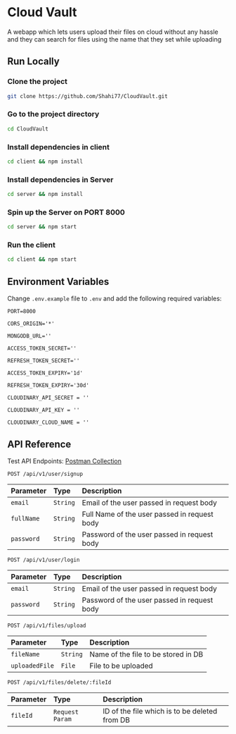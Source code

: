 # Cloud Vault

A webapp which lets users upload their files on cloud without any hassle and they can search for files using the name that they set while uploading

## Run Locally

### Clone the project

```bash
git clone https://github.com/Shahi77/CloudVault.git
```

### Go to the project directory

```bash
cd CloudVault
```

### Install dependencies in client

```bash
cd client && npm install
```

### Install dependencies in Server

```bash
cd server && npm install
```

### Spin up the Server on PORT 8000

```bash
cd server && npm start
```

### Run the client

```bash
cd client && npm start
```

## Environment Variables

Change `.env.example` file to `.env` and add the following required variables:

`PORT=8000`

`CORS_ORIGIN='*'`

`MONGODB_URL=''`

`ACCESS_TOKEN_SECRET=''`

`REFRESH_TOKEN_SECRET=''`

`ACCESS_TOKEN_EXPIRY='1d'`

`REFRESH_TOKEN_EXPIRY='30d'`

`CLOUDINARY_API_SECRET = ''`

`CLOUDINARY_API_KEY = ''`

`CLOUDINARY_CLOUD_NAME = ''`

## API Reference

Test API Endpoints: [Postman Collection](https://www.postman.com/altimetry-saganist-53324669/workspace/github/collection/17929702-302bbd1f-732e-4e6c-9356-435188f655c1?action=share&creator=17929702&active-environment=17929702-658cced1-cde0-411b-91a3-22e346d64490)

```http
POST /api/v1/user/signup
```

| Parameter  | Type     | Description                                  |
| :--------- | :------- | :------------------------------------------- |
| `email`    | `String` | Email of the user passed in request body     |
| `fullName` | `String` | Full Name of the user passed in request body |
| `password` | `String` | Password of the user passed in request body  |

```http
POST /api/v1/user/login
```

| Parameter  | Type     | Description                                 |
| :--------- | :------- | :------------------------------------------ |
| `email`    | `String` | Email of the user passed in request body    |
| `password` | `String` | Password of the user passed in request body |

```http
POST /api/v1/files/upload
```

| Parameter      | Type     | Description                         |
| :------------- | :------- | :---------------------------------- |
| `fileName`     | `String` | Name of the file to be stored in DB |
| `uploadedFile` | `File`   | File to be uploaded                 |

```http
POST /api/v1/files/delete/:fileId
```

| Parameter | Type            | Description                                   |
| :-------- | :-------------- | :-------------------------------------------- |
| `fileId`  | `Request Param` | ID of the file which is to be deleted from DB |
